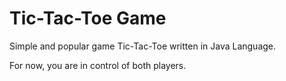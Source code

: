 # Tic-Tac-Toe Game
Simple and popular game Tic-Tac-Toe written in Java Language.

For now, you are in control of both players.




